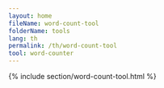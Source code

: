```yaml
---
layout: home
fileName: word-count-tool
folderName: tools
lang: th
permalink: /th/word-count-tool
tool: word-counter
---
```


{% include section/word-count-tool.html %}
